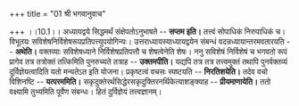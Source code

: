 +++
title = "01 श्री भगवानुवाच"

+++
।।10.1।। अध्यायद्वये सिद्धमर्थं संक्षेपतोऽनुभाषते -- **सप्तम इति।**
तत्त्वं सोपाधिकं निरुपाधिकं च। विभूतयः
सविशेषनिर्विशेषरूपप्रतिपत्त्युपयोगिन्यः। उत्तराध्यायस्याध्यायद्वयेन
संबन्धं वदन्नध्यायान्तरमवतारयति -- **अथेति।** वक्तव्याः सविशेषध्याने
निर्विशेषप्रतिपत्तौ च शेषत्वेनेति शेषः। ननु सविशेषं निर्विशेषं च भगवतो
रूपं प्रागेव तत्र तत्रोक्तं तत्किमिति पुनरुच्यते तत्राह --
**उक्तमपीति।** यद्यपि तत्र तत्र तत्त्वमुक्तं तथापि पुनर्वक्तव्यं
दुर्विज्ञेयत्वादिति यतो मन्यतेऽत इति योजना। प्रकृष्टत्वं वचसः स्पष्टयति
-- **निरतिशयेति।** तदेव वचो विशिनष्टि -- **यत्परममिति।**
सकृदुक्तेरर्थसिद्धेरसकृदुक्तिरनर्थिकेत्याशङ्क्याह -- **प्रीयमाणायेति।**
ततो वक्ष्यामि तुभ्यमिति पूर्वेण संबन्धः। हितं दुर्विज्ञेयं
तत्त्वज्ञानम्।
